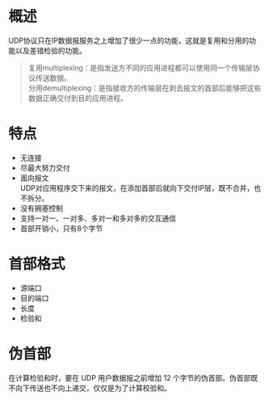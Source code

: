 # 概述
UDP协议只在IP数据报服务之上增加了很少一点的功能，这就是复用和分用的功能以及差错检验的功能。
>复用multiplexing：是指发送方不同的应用进程都可以使用同一个传输层协议传送数据。<br>
分用demultiplexing：是指接收方的传输层在剥去报文的首部后能够把这些数据正确交付到目的应用进程。

# 特点
- 无连接
- 尽最大努力交付
- 面向报文<br>
    UDP对应用程序交下来的报文，在添加首部后就向下交付IP层，既不合并，也不拆分。
- 没有拥塞控制
- 支持一对一、一对多、多对一和多对多的交互通信
- 首部开销小，只有8个字节

# 首部格式
- 源端口
- 目的端口
- 长度
- 检验和

# 伪首部
在计算检验和时，要在 UDP 用户数据报之前增加 12 个字节的伪首部。伪首部既不向下传送也不向上递交，仅仅是为了计算校验和。